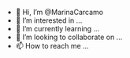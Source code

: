 - 👋 Hi, I’m @MarinaCarcamo
- 👀 I’m interested in ...
- 🌱 I’m currently learning ...
- 💞️ I’m looking to collaborate on ...
- 📫 How to reach me ...

<!---
MarinaCarcamo/MarinaCarcamo is a ✨ special ✨ repository because its `README.md` (this file) appears on your GitHub profile.
You can click the Preview link to take a look at your changes.
--->

